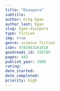 ```yaml
---
title: "Diaspora"
subtitle: 
author: Greg Egan
author_last: Egan
slug: egan-diaspora
type: fiction
img: true
genre: science fiction
isbn: 9783453161818
goodreads_id: 156785
pages: 443
publish_year: 2000
rating: 
date_started:
date_completed:
priority: high
---
```

